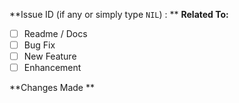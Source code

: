 **Issue ID (if any or simply type `NIL`) : **
**Related To:**
- [ ] Readme / Docs
- [ ] Bug Fix
- [ ] New Feature
- [ ] Enhancement

**Changes Made **
<!-- short description but more than commit message -->
